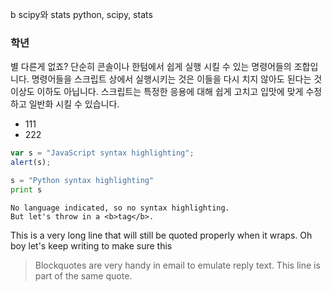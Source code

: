 b
scipy와 stats
python, scipy, stats
### 학년
별 다른게 없죠? 단순히 콘솔이나 한텀에서 쉽게 실행 시킬 수 있는 명령어들의 조합입니다. 명령어들을 스크립트 상에서 실행시키는 것은 이들을 다시 치지 않아도 된다는 것 이상도 이하도 아닙니다. 스크립트는 특정한 응용에 대해 쉽게 고치고 입맛에 맞게 수정하고 일반화 시킬 수 있습니다.

* 111
* 222

 ```javascript
 var s = "JavaScript syntax highlighting";
 alert(s);
 ```
 
 ```python
 s = "Python syntax highlighting"
 print s
 ```
 
 ```
 No language indicated, so no syntax highlighting. 
 But let's throw in a <b>tag</b>.
 ```
This is a very long line that will still be quoted properly when it wraps. Oh boy let's keep writing to make sure this 

> Blockquotes are very handy in email to emulate reply text.
> This line is part of the same quote.



